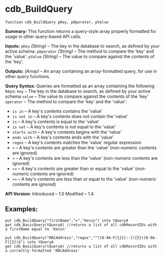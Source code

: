 cdb_BuildQuery
==============
`function cdb_BuildQuery pKey, pOperator, pValue`

**Summary:**
This function returns a query-style array properly formatted for usage in other query-based API calls.

**Inputs:**
`pKey` *(String)* – The key in the database to search, as defined by your active schema.
`pOperator` *(String)* – The method to compare the 'key' and the 'value'.
`pValue` *(String)* – The value to compare against the contents of the 'key'.

**Outputs:**
*(Array)* – An array containing an array-formatted query, for use in other query functions.

**Query Syntax:**
Queries are formatted as an array containing the following keys:
`key` – The key in the database to search, as defined by your active schema
`value` – The value to compare against the contents of the 'key'
`operator` – The method to compare the 'key' and the 'value':
* `is in` – A key's contents contains the 'value'
* `is not in` – A key's contents does not contain the 'value'
* `is` – A key's contents is equal to the 'value'
* `is not` – A key's contents is not equal to the 'value'
* `starts with` – A key's contents begins with the 'value'
* `ends with` – A key's contents ends with the 'value'
* `regex` – A key's contents matches the 'value' regular expression
* `>` – A key's contents are greater than the 'value' (non-numeric contents are ignored)
* `<` – A key's contents are less than the 'value' (non-numeric contents are ignored)
* `>=` – A key's contents are greater than or equal to the 'value' (non-numeric contents are ignored)
* `<=` – A key's contents are less than or equal to the 'value' (non-numeric contents are ignored)

**API Version:**
Introduced – 1.0
Modified – 1.4

**Examples:**
-------------
```
put cdb_BuildQuery("firstName","=","Kevin") into tQueryA
get cdb_BasicQuery(tQueryA) //returns a list of all cdbRecordIDs with a firstName equal to 'Kevin'
```

```
put cdb_BuildQuery("MACAddress","regex","^([0-9A-F]{2}[:-]){5}([0-9A-F]{2})$") into tQueryA
get cdb_BasicQuery(tQueryA) //returns a list of all cdbRecordIDs with a correctly-formatted 'MACAddress'
```